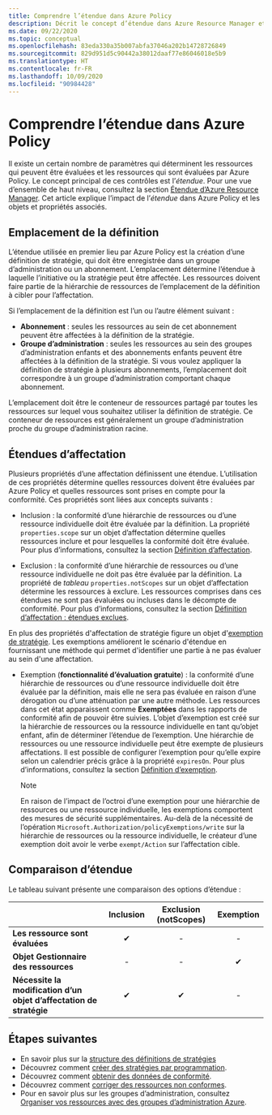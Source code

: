 ```yaml
---
title: Comprendre l’étendue dans Azure Policy
description: Décrit le concept d’étendue dans Azure Resource Manager et comment il s’applique à Azure Policy pour contrôler les ressources qu’Azure Policy évalue.
ms.date: 09/22/2020
ms.topic: conceptual
ms.openlocfilehash: 83eda330a35b007abfa37046a202b14728726849
ms.sourcegitcommit: 829d951d5c90442a38012daaf77e86046018e5b9
ms.translationtype: HT
ms.contentlocale: fr-FR
ms.lasthandoff: 10/09/2020
ms.locfileid: "90984428"
---
```

# <a name="understand-scope-in-azure-policy"></a>Comprendre l’étendue dans Azure Policy

Il existe un certain nombre de paramètres qui déterminent les ressources qui peuvent être évaluées et les ressources qui sont évaluées par Azure Policy. Le concept principal de ces contrôles est l’_étendue_.
Pour une vue d’ensemble de haut niveau, consultez la section [Étendue d’Azure Resource Manager](../../../azure-resource-manager/management/overview.md#understand-scope).
Cet article explique l’impact de l’_étendue_ dans Azure Policy et les objets et propriétés associés.

## <a name="definition-location"></a>Emplacement de la définition

L’étendue utilisée en premier lieu par Azure Policy est la création d’une définition de stratégie, qui doit être enregistrée dans un groupe d’administration ou un abonnement. L’emplacement détermine l’étendue à laquelle l’initiative ou la stratégie peut être affectée. Les ressources doivent faire partie de la hiérarchie de ressources de l’emplacement de la définition à cibler pour l’affectation.

Si l’emplacement de la définition est l’un ou l’autre élément suivant :

- **Abonnement** : seules les ressources au sein de cet abonnement peuvent être affectées à la définition de la stratégie.
- **Groupe d’administration** : seules les ressources au sein des groupes d’administration enfants et des abonnements enfants peuvent être affectées à la définition de la stratégie. Si vous voulez appliquer la définition de stratégie à plusieurs abonnements, l’emplacement doit correspondre à un groupe d’administration comportant chaque abonnement.

L’emplacement doit être le conteneur de ressources partagé par toutes les ressources sur lequel vous souhaitez utiliser la définition de stratégie. Ce conteneur de ressources est généralement un groupe d’administration proche du groupe d’administration racine.

## <a name="assignment-scopes"></a>Étendues d’affectation

Plusieurs propriétés d’une affectation définissent une étendue. L’utilisation de ces propriétés détermine quelles ressources doivent être évaluées par Azure Policy et quelles ressources sont prises en compte pour la conformité. Ces propriétés sont liées aux concepts suivants :

- Inclusion : la conformité d’une hiérarchie de ressources ou d’une ressource individuelle doit être évaluée par la définition. La propriété `properties.scope` sur un objet d’affectation détermine quelles ressources inclure et pour lesquelles la conformité doit être évaluée. Pour plus d’informations, consultez la section [Définition d’affectation](./assignment-structure.md).

- Exclusion : la conformité d’une hiérarchie de ressources ou d’une ressource individuelle ne doit pas être évaluée par la définition. La propriété de _tableau_ `properties.notScopes` sur un objet d’affectation détermine les ressources à exclure. Les ressources comprises dans ces étendues ne sont pas évaluées ou incluses dans le décompte de conformité. Pour plus d’informations, consultez la section [Définition d’affectation : étendues exclues](./assignment-structure.md#excluded-scopes).

En plus des propriétés d'affectation de stratégie figure un objet d'[exemption de stratégie](./exemption-structure.md). Les exemptions améliorent le scénario d'étendue en fournissant une méthode qui permet d'identifier une partie à ne pas évaluer au sein d'une affectation.

- Exemption (**fonctionnalité d’évaluation gratuite**) : la conformité d’une hiérarchie de ressources ou d’une ressource individuelle doit être évaluée par la définition, mais elle ne sera pas évaluée en raison d’une dérogation ou d’une atténuation par une autre méthode. Les ressources dans cet état apparaissent comme **Exemptées** dans les rapports de conformité afin de pouvoir être suivies. L’objet d’exemption est créé sur la hiérarchie de ressources ou la ressource individuelle en tant qu’objet enfant, afin de déterminer l’étendue de l’exemption. Une hiérarchie de ressources ou une ressource individuelle peut être exempte de plusieurs affectations. Il est possible de configurer l’exemption pour qu’elle expire selon un calendrier précis grâce à la propriété `expiresOn`. Pour plus d’informations, consultez la section [Définition d’exemption](./exemption-structure.md).

  > [!NOTE]
  > En raison de l’impact de l’octroi d’une exemption pour une hiérarchie de ressources ou une ressource individuelle, les exemptions comportent des mesures de sécurité supplémentaires. Au-delà de la nécessité de l’opération `Microsoft.Authorization/policyExemptions/write` sur la hiérarchie de ressources ou la ressource individuelle, le créateur d’une exemption doit avoir le verbe `exempt/Action` sur l’affectation cible.

## <a name="scope-comparison"></a>Comparaison d’étendue

Le tableau suivant présente une comparaison des options d’étendue :

| | Inclusion | Exclusion (notScopes) | Exemption |
|---|:---:|:---:|:---:|
|**Les ressource sont évaluées** | &#10004; | - | - |
|**Objet Gestionnaire des ressources** | - | - | &#10004; |
|**Nécessite la modification d’un objet d’affectation de stratégie** | &#10004; | &#10004; | - |

## <a name="next-steps"></a>Étapes suivantes

- En savoir plus sur la [structure des définitions de stratégies](./definition-structure.md)
- Découvrez comment [créer des stratégies par programmation](../how-to/programmatically-create.md).
- Découvrez comment [obtenir des données de conformité](../how-to/get-compliance-data.md).
- Découvrez comment [corriger des ressources non conformes](../how-to/remediate-resources.md).
- Pour en savoir plus sur les groupes d’administration, consultez [Organiser vos ressources avec des groupes d’administration Azure](../../management-groups/overview.md).